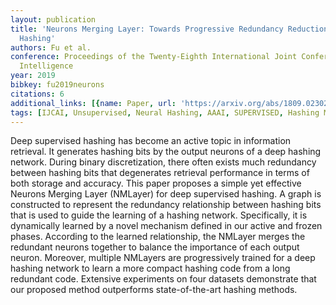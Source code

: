 ```yaml
---
layout: publication
title: 'Neurons Merging Layer: Towards Progressive Redundancy Reduction For Deep Supervised
  Hashing'
authors: Fu et al.
conference: Proceedings of the Twenty-Eighth International Joint Conference on Artificial
  Intelligence
year: 2019
bibkey: fu2019neurons
citations: 6
additional_links: [{name: Paper, url: 'https://arxiv.org/abs/1809.02302'}]
tags: [IJCAI, Unsupervised, Neural Hashing, AAAI, SUPERVISED, Hashing Methods]
---
```

Deep supervised hashing has become an active topic in information retrieval.
It generates hashing bits by the output neurons of a deep hashing network.
During binary discretization, there often exists much redundancy between
hashing bits that degenerates retrieval performance in terms of both storage
and accuracy. This paper proposes a simple yet effective Neurons Merging Layer
(NMLayer) for deep supervised hashing. A graph is constructed to represent the
redundancy relationship between hashing bits that is used to guide the learning
of a hashing network. Specifically, it is dynamically learned by a novel
mechanism defined in our active and frozen phases. According to the learned
relationship, the NMLayer merges the redundant neurons together to balance the
importance of each output neuron. Moreover, multiple NMLayers are progressively
trained for a deep hashing network to learn a more compact hashing code from a
long redundant code. Extensive experiments on four datasets demonstrate that
our proposed method outperforms state-of-the-art hashing methods.